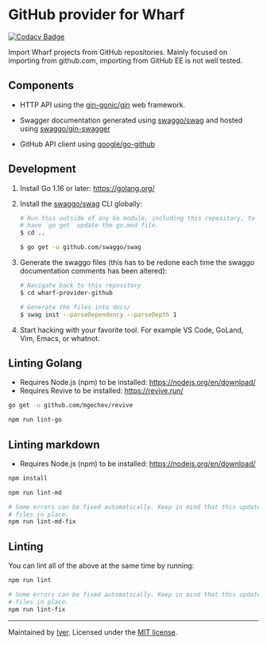 # GitHub provider for Wharf

[![Codacy Badge](https://app.codacy.com/project/badge/Grade/d2d48df2187247048cdf992e9a5f576d)](https://www.codacy.com/gh/iver-wharf/wharf-provider-github/dashboard?utm_source=github.com\&utm_medium=referral\&utm_content=iver-wharf/wharf-provider-github\&utm_campaign=Badge_Grade)

Import Wharf projects from GitHub repositories. Mainly focused on importing
from github.com, importing from GitHub EE is not well tested.

## Components

- HTTP API using the [gin-gonic/gin](https://github.com/gin-gonic/gin)
  web framework.

- Swagger documentation generated using
  [swaggo/swag](https://github.com/swaggo/swag) and hosted using
  [swaggo/gin-swagger](https://github.com/swaggo/gin-swagger)

- GitHub API client using
  [google/go-github](https://github.com/google/go-github)

## Development

1. Install Go 1.16 or later: <https://golang.org/>

2. Install the [swaggo/swag](https://github.com/swaggo/swag) CLI globally:

   ```sh
   # Run this outside of any Go module, including this repository, to not
   # have `go get` update the go.mod file.
   $ cd ..

   $ go get -u github.com/swaggo/swag
   ```

3. Generate the swaggo files (this has to be redone each time the swaggo
   documentation comments has been altered):

   ```sh
   # Navigate back to this repository
   $ cd wharf-provider-github

   # Generate the files into docs/
   $ swag init --parseDependency --parseDepth 1
   ```

4. Start hacking with your favorite tool. For example VS Code, GoLand,
   Vim, Emacs, or whatnot.

## Linting Golang

- Requires Node.js (npm) to be installed: <https://nodejs.org/en/download/>
- Requires Revive to be installed: <https://revive.run/>

```sh
go get -u github.com/mgechev/revive
```

```sh
npm run lint-go
```

## Linting markdown

- Requires Node.js (npm) to be installed: <https://nodejs.org/en/download/>

```sh
npm install

npm run lint-md

# Some errors can be fixed automatically. Keep in mind that this updates the
# files in place.
npm run lint-md-fix
```

## Linting

You can lint all of the above at the same time by running:

```sh
npm run lint

# Some errors can be fixed automatically. Keep in mind that this updates the
# files in place.
npm run lint-fix
```

---

Maintained by [Iver](https://www.iver.com/en).
Licensed under the [MIT license](./LICENSE).
